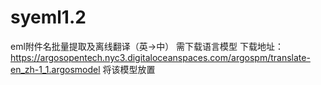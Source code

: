 # syeml1.2
eml附件名批量提取及离线翻译（英->中）
需下载语言模型
下载地址：https://argosopentech.nyc3.digitaloceanspaces.com/argospm/translate-en_zh-1_1.argosmodel
将该模型放置

